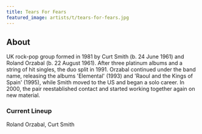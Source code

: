 ```yaml
---
title: Tears For Fears
featured_image: artists/t/tears-for-fears.jpg
---
```

## About

UK rock-pop group formed in 1981 by Curt Smith (b. 24 June 1961) and Roland Orzabal (b. 22 August 1961). After three platinum albums and a string of hit singles, the duo split in 1991. Orzabal continued under the band name, releasing the albums 'Elemental' (1993) and 'Raoul and the Kings of Spain' (1995), while Smith moved to the US and began a solo career. In 2000, the pair reestablished contact and started working together again on new material.


### Current Lineup

Roland Orzabal, Curt Smith

